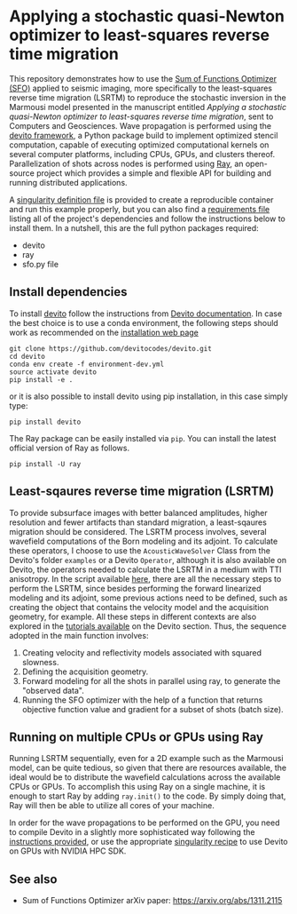 # Applying a stochastic quasi-Newton optimizer to least-squares reverse time migration

 
This repository demonstrates how to use the [Sum of Functions Optimizer (SFO)](https://github.com/Sohl-Dickstein/Sum-of-Functions-Optimizer) applied to seismic imaging, more specifically to the least-squares reverse time migration (LSRTM) to reproduce the stochastic inversion in the Marmousi model presented in the manuscript entitled _Applying a stochastic quasi-Newton optimizer to least-squares reverse time migration_, sent to Computers and Geosciences. Wave propagation is performed using the [devito framework](https://www.devitoproject.org/), a Python package build to implement optimized stencil computation, capable of executing optimized computational kernels on several computer platforms, including CPUs, GPUs, and clusters thereof. Parallelization of shots across nodes is performed using [Ray](https://docs.ray.io/en/latest/), an open-source project which provides a simple and flexible API for building and running distributed applications. 


A [singularity definition file]() is provided to create a reproducible container and run this example properly, but you can also find a [requirements file]() listing all of the project's dependencies and follow the instructions below to install them. In a nutshell, this are the full python packages required:

+ devito
+ ray
+ sfo.py file

## Install dependencies  

To install [devito](https://www.devitoproject.org/) follow the instructions from [Devito documentation](https://www.devitoproject.org/devito/download.html). In case the best choice is to use a conda environment, the following steps should work as recommended on the [installation web page](https://www.devitoproject.org/devito/download.html#conda-environment) 
```
git clone https://github.com/devitocodes/devito.git
cd devito
conda env create -f environment-dev.yml
source activate devito
pip install -e .
```  

or it is also possible to install devito using pip installation, in this case simply type:
```
pip install devito
```  

The Ray package can be easily installed via `pip`. You can install the latest official version of Ray as follows.
```
pip install -U ray

```

## Least-sqaures reverse time migration (LSRTM)

To provide subsurface images with better balanced amplitudes, higher resolution and fewer artifacts than standard migration, a least-sqaures migration should be considered. The LSRTM process involves, several wavefield computations of the Born modeling and its adjoint. To calculate these operators, I choose to use the `AcousticWaveSolver` Class from the Devito's folder `examples` or a Devito `Operator`, although it is also available on Devito, the operators needed to calculate the LSRTM in a medium with TTI anisotropy. In the script available [here](https://github.com/fffarias/sfo-manuscript/blob/main/lsm.py), there are all the necessary steps to perform the LSRTM, since besides performing the forward linearized modeling and its adjoint, some previous actions need to be defined, such as creating the object that contains the velocity model and the acquisition geometry, for example. All these steps in different contexts are also explored in the [tutorials available](https://github.com/devitocodes/devito/tree/master/examples/seismic/tutorials) on the Devito section. Thus, the sequence adopted in the main function involves:

1. Creating velocity and reflectivity models associated with squared slowness. 
2. Defining the acquisition geometry.
3. Forward modeling for all the shots in parallel using ray, to generate the "observed data".
4. Running the SFO optimizer with the help of a function that returns objective function value and gradient for a subset of shots (batch size).



## Running on multiple CPUs or GPUs using Ray

Running LSRTM sequentially, even for a 2D example such as the Marmousi model, can be quite tedious, so given that there are resources available, the ideal would be to distribute the wavefield calculations across the available CPUs or GPUs. To accomplish this using Ray on a single machine, it is enough to start Ray by adding ```ray.init()``` to the code. By simply doing that, Ray will then be able to utilize all cores of your machine.

In order for the wave propagations to be performed on the GPU, you need to compile Devito in a slightly more sophisticated way following the [instructions provided](https://github.com/devitocodes/devito/wiki/Using-Devito-on-GPUs-with-NVIDIA-HPC-SDK), or use the appropriate [singularity recipe]() to use Devito on GPUs with NVIDIA HPC SDK.


See also
------
 * Sum of Functions Optimizer arXiv paper: https://arxiv.org/abs/1311.2115

